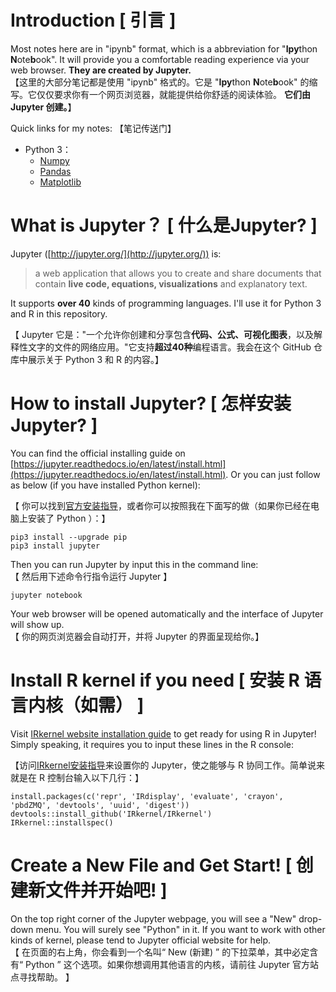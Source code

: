 # Introduction [ 引言 ]

Most notes here are in "ipynb" format, which is a abbreviation for "**Ipy**thon **N**ote**b**ook". It will provide you a comfortable reading experience via your web browser. 
**They are created by Jupyter.**  
【这里的大部分笔记都是使用 "ipynb" 格式的。它是 "**Ipy**thon **N**ote**b**ook" 的缩写。它仅仅要求你有一个网页浏览器，就能提供给你舒适的阅读体验。
**它们由 Jupyter 创建。**】

Quick links for my notes: 【笔记传送门】

- Python 3：
  - [Numpy](https://github.com/wklchris/Note-by-Jupyter/blob/master/Python/Numpy.ipynb)
  - [Pandas](https://github.com/wklchris/Note-by-Jupyter/blob/master/Python/Pandas.ipynb)
  - [Matplotlib](https://github.com/wklchris/Note-by-Jupyter/blob/master/Python/Matplotlib.ipynb)

# What is Jupyter？ [ 什么是Jupyter? ]

Jupyter ([http://jupyter.org/](http://jupyter.org/)) is: 

> a web application that allows you to create and share documents that contain **live code, equations, visualizations** and explanatory text. 

It supports **over 40** kinds of programming languages. I'll use it for Python 3 and R in this repository.

【 Jupyter 它是："一个允许你创建和分享包含**代码、公式、可视化图表**，以及解释性文字的文件的网络应用。"它支持**超过40种**编程语言。我会在这个 GitHub 仓库中展示关于 Python 3 和 R 的内容。】

# How to install Jupyter? [ 怎样安装Jupyter? ]

You can find the official installing guide on [https://jupyter.readthedocs.io/en/latest/install.html](https://jupyter.readthedocs.io/en/latest/install.html). Or you can just follow as below (if you have installed Python kernel):

【 你可以找到[官方安装指导](https://jupyter.readthedocs.io/en/latest/install.html)，或者你可以按照我在下面写的做（如果你已经在电脑上安装了 Python ）：】

    pip3 install --upgrade pip
    pip3 install jupyter

Then you can run Jupyter by input this in the command line:  
【 然后用下述命令行指令运行 Jupyter 】

    jupyter notebook

Your web browser will be opened automatically and the interface of Jupyter will show up.  
【 你的网页浏览器会自动打开，并将 Jupyter 的界面呈现给你。】

# Install R kernel if you need [ 安装 R 语言内核（如需） ]

Visit [IRkernel website installation guide](https://irkernel.github.io/installation/) to get ready for using R in Jupyter! Simply speaking, it requires you to input these lines in the R console:

【访问[IRkernel安装指导](https://irkernel.github.io/installation/)来设置你的 Jupyter，使之能够与 R 协同工作。简单说来就是在 R 控制台输入以下几行：】

    install.packages(c('repr', 'IRdisplay', 'evaluate', 'crayon', 'pbdZMQ', 'devtools', 'uuid', 'digest'))
    devtools::install_github('IRkernel/IRkernel')
    IRkernel::installspec()

# Create a New File and Get Start! [ 创建新文件并开始吧! ]

On the top right corner of the Jupyter webpage, you will see a "New" drop-down menu. You will surely see "Python" in it. If you want to work with other kinds of kernel, please tend to Jupyter official website for help.   
【 在页面的右上角，你会看到一个名叫“ New (新建) ” 的下拉菜单，其中必定含有“ Python ” 这个选项。如果你想调用其他语言的内核，请前往 Jupyter 官方站点寻找帮助。 】
